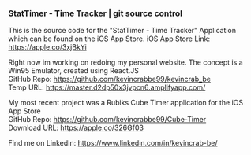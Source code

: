 ### StatTimer - Time Tracker | git source control

This is the source code for the "StatTimer - Time Tracker" Application which can be found on the iOS App Store. 
iOS App Store Link: https://apple.co/3xjBkYi


Right now im working on redoing my personal website.  The concept is a Win95 Emulator, created using React.JS \
GitHub Repo: https://github.com/kevincrabbe99/kevincrab_be \
Temp URL: https://master.d2dp50x3jvpcn6.amplifyapp.com/  

My most recent project was a Rubiks Cube Timer application for the iOS App Store \
GitHub Repo: https://github.com/kevincrabbe99/Cube-Timer \
Download URL: https://apple.co/326Gf03 



Find me on LinkedIn: https://www.linkedin.com/in/kevincrab-be/ 
